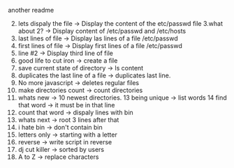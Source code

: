 another readme


2. lets dispaly the file -> Display the content of the etc/passwd file
3.what about 2? -> Display content of /etc/passwd and /etc/hosts
4. last lines of file -> Display las lines of a file /etc/passwd
5. first lines of file -> Display first lines of a file /etc/passwd
6. line #2 -> Display third line of file
7. good life to cut iron -> create a file
8. save current state of directory -> ls content
9. duplicates the last line of a file -> duplicates last line.
10. No more javascript -> deletes regular files
11. make directories count -> count directories   
12. whats new -> 10 newest directories.
13 being unique -> list words
14 find that word -> it must be in that line
15. count that word -> dispaly lines with bin
16. whats next -> root 3 lines after that
17. i hate bin -> don't contain bin
18. letters only -> starting with a letter
21. reverse -> write script in reverse
22. dj cut killer -> sorted by users
19. A to Z -> replace characters
